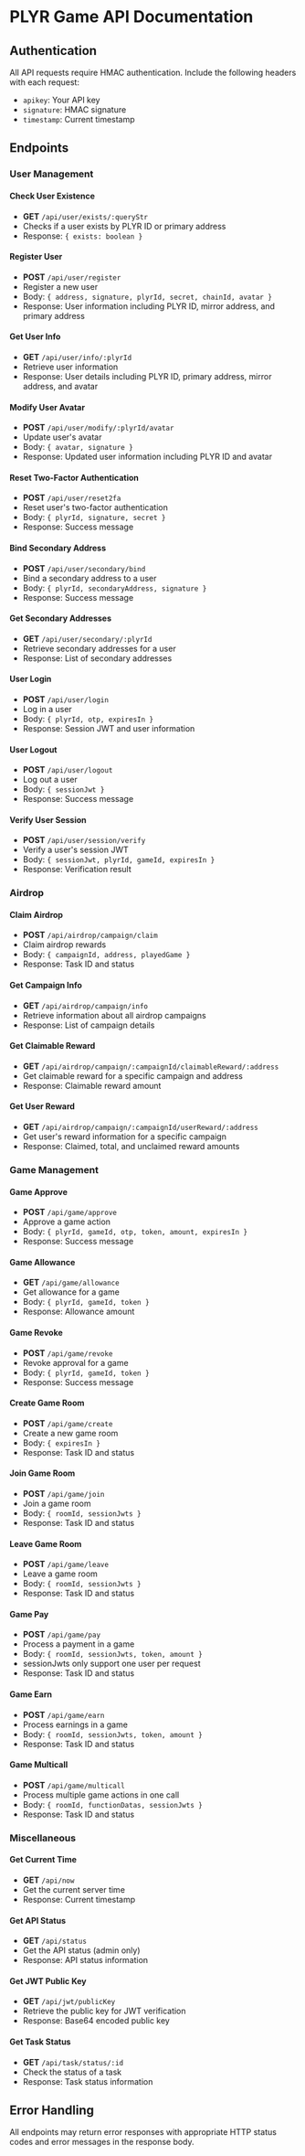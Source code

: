 # PLYR Game API Documentation

## Authentication

All API requests require HMAC authentication. Include the following headers with each request:

- `apikey`: Your API key
- `signature`: HMAC signature
- `timestamp`: Current timestamp

## Endpoints

### User Management

#### Check User Existence
- **GET** `/api/user/exists/:queryStr`
- Checks if a user exists by PLYR ID or primary address
- Response: `{ exists: boolean }`

#### Register User
- **POST** `/api/user/register`
- Register a new user
- Body: `{ address, signature, plyrId, secret, chainId, avatar }`
- Response: User information including PLYR ID, mirror address, and primary address

#### Get User Info
- **GET** `/api/user/info/:plyrId`
- Retrieve user information
- Response: User details including PLYR ID, primary address, mirror address, and avatar

#### Modify User Avatar
- **POST** `/api/user/modify/:plyrId/avatar`
- Update user's avatar
- Body: `{ avatar, signature }`
- Response: Updated user information including PLYR ID and avatar

#### Reset Two-Factor Authentication
- **POST** `/api/user/reset2fa`
- Reset user's two-factor authentication
- Body: `{ plyrId, signature, secret }`
- Response: Success message

#### Bind Secondary Address
- **POST** `/api/user/secondary/bind`
- Bind a secondary address to a user
- Body: `{ plyrId, secondaryAddress, signature }`
- Response: Success message

#### Get Secondary Addresses
- **GET** `/api/user/secondary/:plyrId`
- Retrieve secondary addresses for a user
- Response: List of secondary addresses

#### User Login
- **POST** `/api/user/login`
- Log in a user
- Body: `{ plyrId, otp, expiresIn }`
- Response: Session JWT and user information

#### User Logout
- **POST** `/api/user/logout`
- Log out a user
- Body: `{ sessionJwt }`
- Response: Success message

#### Verify User Session
- **POST** `/api/user/session/verify`
- Verify a user's session JWT
- Body: `{ sessionJwt, plyrId, gameId, expiresIn }`
- Response: Verification result

### Airdrop

#### Claim Airdrop
- **POST** `/api/airdrop/campaign/claim`
- Claim airdrop rewards
- Body: `{ campaignId, address, playedGame }`
- Response: Task ID and status

#### Get Campaign Info
- **GET** `/api/airdrop/campaign/info`
- Retrieve information about all airdrop campaigns
- Response: List of campaign details

#### Get Claimable Reward
- **GET** `/api/airdrop/campaign/:campaignId/claimableReward/:address`
- Get claimable reward for a specific campaign and address
- Response: Claimable reward amount

#### Get User Reward
- **GET** `/api/airdrop/campaign/:campaignId/userReward/:address`
- Get user's reward information for a specific campaign
- Response: Claimed, total, and unclaimed reward amounts

### Game Management

#### Game Approve
- **POST** `/api/game/approve`
- Approve a game action
- Body: `{ plyrId, gameId, otp, token, amount, expiresIn }`
- Response: Success message

#### Game Allowance
- **GET** `/api/game/allowance`
- Get allowance for a game
- Body: `{ plyrId, gameId, token }`
- Response: Allowance amount

#### Game Revoke
- **POST** `/api/game/revoke`
- Revoke approval for a game
- Body: `{ plyrId, gameId, token }`
- Response: Success message

#### Create Game Room
- **POST** `/api/game/create`
- Create a new game room
- Body: `{ expiresIn }`
- Response: Task ID and status

#### Join Game Room
- **POST** `/api/game/join`
- Join a game room
- Body: `{ roomId, sessionJwts }`
- Response: Task ID and status

#### Leave Game Room
- **POST** `/api/game/leave`
- Leave a game room
- Body: `{ roomId, sessionJwts }`
- Response: Task ID and status

#### Game Pay
- **POST** `/api/game/pay`
- Process a payment in a game
- Body: `{ roomId, sessionJwts, token, amount }`
- sessionJwts only support one user per request
- Response: Task ID and status

#### Game Earn
- **POST** `/api/game/earn`
- Process earnings in a game
- Body: `{ roomId, sessionJwts, token, amount }`
- Response: Task ID and status

#### Game Multicall
- **POST** `/api/game/multicall`
- Process multiple game actions in one call
- Body: `{ roomId, functionDatas, sessionJwts }`
- Response: Task ID and status

### Miscellaneous

#### Get Current Time
- **GET** `/api/now`
- Get the current server time
- Response: Current timestamp

#### Get API Status
- **GET** `/api/status`
- Get the API status (admin only)
- Response: API status information

#### Get JWT Public Key
- **GET** `/api/jwt/publicKey`
- Retrieve the public key for JWT verification
- Response: Base64 encoded public key

#### Get Task Status
- **GET** `/api/task/status/:id`
- Check the status of a task
- Response: Task status information

## Error Handling

All endpoints may return error responses with appropriate HTTP status codes and error messages in the response body.